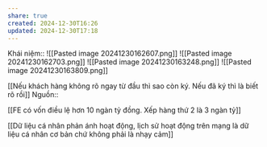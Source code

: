 ```yaml
---
share: true
created: 2024-12-30T16:26
updated: 2024-12-30T17:18
---
```

Khái niệm:: 
![[Pasted image 20241230162607.png]]
![[Pasted image 20241230162703.png]]
![[Pasted image 20241230163248.png]]
![[Pasted image 20241230163809.png]]

[[Nếu khách hàng không rõ ngay từ đầu thì sao còn ký. Nếu đã ký thì là biết rõ rồi]]
Nguồn:: 

[[FE có vốn điều lệ hơn 10 ngàn tỷ đồng. Xếp hàng thứ 2 là 3 ngàn tỷ]]

[[Dữ liệu cá nhân phản ánh hoạt động, lịch sử hoạt động trên mạng là dữ liệu cá nhân cơ bản chứ không phải là nhạy cảm]]